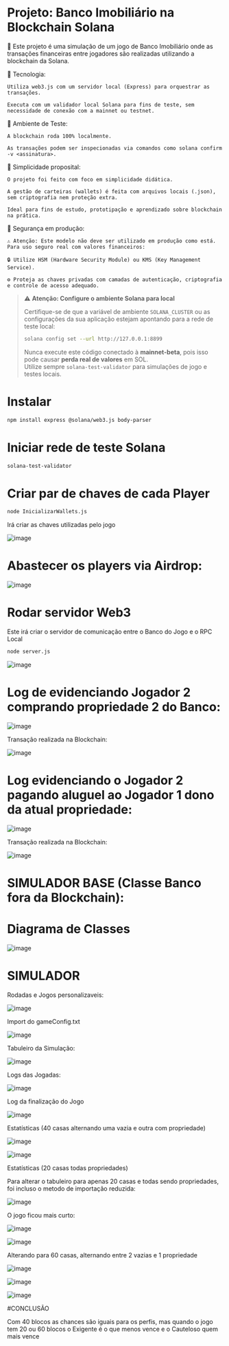 # Projeto: Banco Imobiliário na Blockchain Solana

🎯 Este projeto é uma simulação de um jogo de Banco Imobiliário onde as transações financeiras entre jogadores são realizadas utilizando a blockchain da Solana.

🔗 Tecnologia:

    Utiliza web3.js com um servidor local (Express) para orquestrar as transações.

    Executa com um validador local Solana para fins de teste, sem necessidade de conexão com a mainnet ou testnet.

🧪 Ambiente de Teste:

    A blockchain roda 100% localmente.

    As transações podem ser inspecionadas via comandos como solana confirm -v <assinatura>.

🧰 Simplicidade proposital:

    O projeto foi feito com foco em simplicidade didática.

    A gestão de carteiras (wallets) é feita com arquivos locais (.json), sem criptografia nem proteção extra.

    Ideal para fins de estudo, prototipação e aprendizado sobre blockchain na prática.

🔐 Segurança em produção:

    ⚠️ Atenção: Este modelo não deve ser utilizado em produção como está.
    Para uso seguro real com valores financeiros:

    🔒 Utilize HSM (Hardware Security Module) ou KMS (Key Management Service).

    ⚙️ Proteja as chaves privadas com camadas de autenticação, criptografia e controle de acesso adequado.



> ⚠️ **Atenção: Configure o ambiente Solana para local**
>
> Certifique-se de que a variável de ambiente `SOLANA_CLUSTER` ou as configurações da sua aplicação estejam apontando para a rede de teste local:
>
> ```bash
> solana config set --url http://127.0.0.1:8899
> ```
>
> Nunca execute este código conectado à **mainnet-beta**, pois isso pode causar **perda real de valores** em SOL.  
> Utilize sempre `solana-test-validator` para simulações de jogo e testes locais.


# Instalar 
```bash
npm install express @solana/web3.js body-parser
```


# Iniciar rede de teste Solana
```bash
solana-test-validator
```


# Criar par de chaves de cada Player
```bash
node InicializarWallets.js
```

Irá criar as chaves utilizadas pelo jogo

![image](https://github.com/user-attachments/assets/1b64bef2-5436-46e7-bf93-bdd4a77d6489)

# Abastecer os players via Airdrop:

![image](https://github.com/user-attachments/assets/0e6040de-1c69-42b2-b291-49f7601d32c4)

# Rodar servidor Web3
Este irá criar o servidor de comunicação entre o Banco do Jogo e o RPC Local
```bash
node server.js
```
![image](https://github.com/user-attachments/assets/7f665948-faef-4ea9-8655-cdc7d15978c2)

# Log de evidenciando Jogador 2 comprando propriedade 2 do Banco:

![image](https://github.com/user-attachments/assets/0c57b9c4-15a3-4600-b1a4-45e7319ab51b)

Transação realizada na Blockchain:

![image](https://github.com/user-attachments/assets/1e6bf0fd-356a-4a04-8422-5b0b568809d9)

# Log evidenciando o Jogador 2 pagando aluguel ao Jogador 1 dono da atual propriedade:

![image](https://github.com/user-attachments/assets/d17bccab-681e-4087-a92b-968e81281731)

Transação realizada na Blockchain:

![image](https://github.com/user-attachments/assets/70753afb-82f9-4f4c-b8c1-99f351303235)



# SIMULADOR BASE (Classe Banco fora da Blockchain):

# Diagrama de Classes

![image](https://github.com/user-attachments/assets/09a378f3-b520-403a-add6-0e3b217763c5)


# SIMULADOR

Rodadas e Jogos personalizaveis:

![image](https://github.com/user-attachments/assets/bae01adc-8e32-4299-a80a-30c132723661)


Import do gameConfig.txt

![image](https://github.com/user-attachments/assets/d9d814de-1c43-434a-8ddc-876b61d40094)


Tabuleiro da Simulação:

![image](https://github.com/user-attachments/assets/100aa1d8-9034-4bf7-86ae-a229fcf8966b)


Logs das Jogadas:

![image](https://github.com/user-attachments/assets/33594a59-8a6f-4fcc-b24a-5f6db49e72b8)


Log da finalização do Jogo

![image](https://github.com/user-attachments/assets/be466c00-a05c-4190-bac4-67ca02dbb815)

Estatísticas (40 casas alternando uma vazia e outra com propriedade)

![image](https://github.com/user-attachments/assets/ef6a8b15-fcd9-4f34-8b1a-82a350aba4e5)

![image](https://github.com/user-attachments/assets/7f24e03c-7b34-4c91-b151-2a8afe2c8808)

Estatísticas (20 casas todas propriedades)

Para alterar o tabuleiro para apenas 20 casas e todas sendo propriedades, foi incluso o metodo de importação reduzida:

![image](https://github.com/user-attachments/assets/3711cc64-4ee3-4282-bab3-11143c416ca7)

O jogo ficou mais curto:

![image](https://github.com/user-attachments/assets/28ba0a0e-f889-4357-9e75-cb4e2c13dde0)

![image](https://github.com/user-attachments/assets/c62210a9-2572-42cd-9ee9-111800ce8541)

Alterando para 60 casas, alternando entre 2 vazias e 1 propriedade

![image](https://github.com/user-attachments/assets/a5b6777e-c4b0-4a6d-bee5-d6c0ce1471d5)

![image](https://github.com/user-attachments/assets/7ebc19bc-2e97-4d45-995d-887208285557)

![image](https://github.com/user-attachments/assets/78833900-5d61-496e-95cf-f23073da4326)



#CONCLUSÃO

Com 40 blocos as chances são iguais para os perfis, mas quando o jogo tem 20 ou 60 blocos o Exigente é o que menos vence e o Cauteloso quem mais vence

